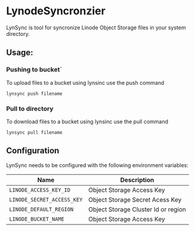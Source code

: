 # LynodeSyncronzier

LynSync is tool for syncronize Linode Object Storage files in your system directory.

## Usage:

### Pushing to bucket`

To upload  files to a bucket using lynsinc use the push command

`lynsync push filename`

### Pull to directory

To download files to a bucket using lynsinc use the pull command

`lynsync pull filename`


## Configuration

LynSync needs to be configured with the following environment variables:

| Name | Description |
| ----------- | ----------- |
| `LINODE_ACCESS_KEY_ID` | Object Storage Access Key |
| `LINODE_SECRET_ACCESS_KEY` | Object Storage Secret Acess Key |
| `LINODE_DEFAULT_REGION` | Object Storage Cluster Id or region |
| `LINODE_BUCKET_NAME` | Object Storage Access Key |

 